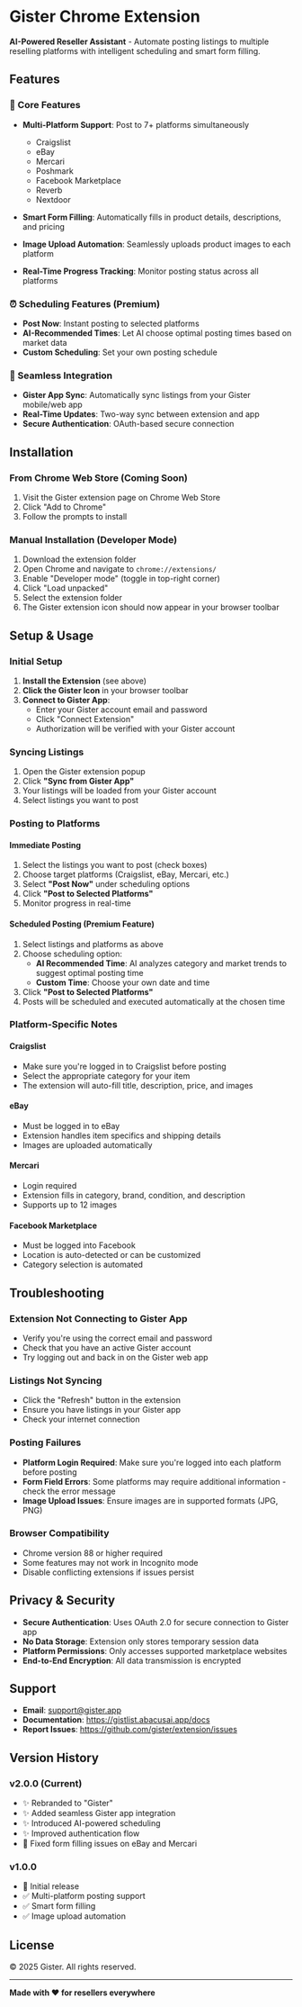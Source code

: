 
# Gister Chrome Extension

**AI-Powered Reseller Assistant** - Automate posting listings to multiple reselling platforms with intelligent scheduling and smart form filling.

## Features

### 🚀 Core Features
- **Multi-Platform Support**: Post to 7+ platforms simultaneously
  - Craigslist
  - eBay
  - Mercari
  - Poshmark
  - Facebook Marketplace
  - Reverb
  - Nextdoor

- **Smart Form Filling**: Automatically fills in product details, descriptions, and pricing
- **Image Upload Automation**: Seamlessly uploads product images to each platform
- **Real-Time Progress Tracking**: Monitor posting status across all platforms

### ⏰ Scheduling Features (Premium)
- **Post Now**: Instant posting to selected platforms
- **AI-Recommended Times**: Let AI choose optimal posting times based on market data
- **Custom Scheduling**: Set your own posting schedule

### 🔄 Seamless Integration
- **Gister App Sync**: Automatically sync listings from your Gister mobile/web app
- **Real-Time Updates**: Two-way sync between extension and app
- **Secure Authentication**: OAuth-based secure connection

## Installation

### From Chrome Web Store (Coming Soon)
1. Visit the Gister extension page on Chrome Web Store
2. Click "Add to Chrome"
3. Follow the prompts to install

### Manual Installation (Developer Mode)
1. Download the extension folder
2. Open Chrome and navigate to `chrome://extensions/`
3. Enable "Developer mode" (toggle in top-right corner)
4. Click "Load unpacked"
5. Select the extension folder
6. The Gister extension icon should now appear in your browser toolbar

## Setup & Usage

### Initial Setup
1. **Install the Extension** (see above)
2. **Click the Gister Icon** in your browser toolbar
3. **Connect to Gister App**:
   - Enter your Gister account email and password
   - Click "Connect Extension"
   - Authorization will be verified with your Gister account

### Syncing Listings
1. Open the Gister extension popup
2. Click **"Sync from Gister App"**
3. Your listings will be loaded from your Gister account
4. Select listings you want to post

### Posting to Platforms

#### Immediate Posting
1. Select the listings you want to post (check boxes)
2. Choose target platforms (Craigslist, eBay, Mercari, etc.)
3. Select **"Post Now"** under scheduling options
4. Click **"Post to Selected Platforms"**
5. Monitor progress in real-time

#### Scheduled Posting (Premium Feature)
1. Select listings and platforms as above
2. Choose scheduling option:
   - **AI Recommended Time**: AI analyzes category and market trends to suggest optimal posting time
   - **Custom Time**: Choose your own date and time
3. Click **"Post to Selected Platforms"**
4. Posts will be scheduled and executed automatically at the chosen time

### Platform-Specific Notes

#### Craigslist
- Make sure you're logged in to Craigslist before posting
- Select the appropriate category for your item
- The extension will auto-fill title, description, price, and images

#### eBay
- Must be logged in to eBay
- Extension handles item specifics and shipping details
- Images are uploaded automatically

#### Mercari
- Login required
- Extension fills in category, brand, condition, and description
- Supports up to 12 images

#### Facebook Marketplace
- Must be logged into Facebook
- Location is auto-detected or can be customized
- Category selection is automated

## Troubleshooting

### Extension Not Connecting to Gister App
- Verify you're using the correct email and password
- Check that you have an active Gister account
- Try logging out and back in on the Gister web app

### Listings Not Syncing
- Click the "Refresh" button in the extension
- Ensure you have listings in your Gister app
- Check your internet connection

### Posting Failures
- **Platform Login Required**: Make sure you're logged into each platform before posting
- **Form Field Errors**: Some platforms may require additional information - check the error message
- **Image Upload Issues**: Ensure images are in supported formats (JPG, PNG)

### Browser Compatibility
- Chrome version 88 or higher required
- Some features may not work in Incognito mode
- Disable conflicting extensions if issues persist

## Privacy & Security

- **Secure Authentication**: Uses OAuth 2.0 for secure connection to Gister app
- **No Data Storage**: Extension only stores temporary session data
- **Platform Permissions**: Only accesses supported marketplace websites
- **End-to-End Encryption**: All data transmission is encrypted

## Support

- **Email**: support@gister.app
- **Documentation**: https://gistlist.abacusai.app/docs
- **Report Issues**: https://github.com/gister/extension/issues

## Version History

### v2.0.0 (Current)
- ✨ Rebranded to "Gister"
- ✨ Added seamless Gister app integration
- ✨ Introduced AI-powered scheduling
- ✨ Improved authentication flow
- 🐛 Fixed form filling issues on eBay and Mercari

### v1.0.0
- 🎉 Initial release
- ✅ Multi-platform posting support
- ✅ Smart form filling
- ✅ Image upload automation

## License

© 2025 Gister. All rights reserved.

---

**Made with ❤️ for resellers everywhere**
